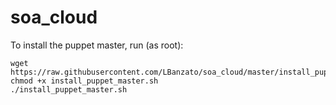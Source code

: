 # soa_cloud

To install the puppet master, run (as root):
```
wget https://raw.githubusercontent.com/LBanzato/soa_cloud/master/install_puppet_master.sh
chmod +x install_puppet_master.sh
./install_puppet_master.sh
```